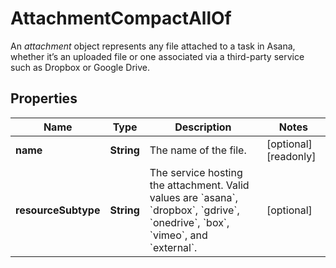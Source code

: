 

# AttachmentCompactAllOf

An *attachment* object represents any file attached to a task in Asana, whether it’s an uploaded file or one associated via a third-party service such as Dropbox or Google Drive.

## Properties

| Name | Type | Description | Notes |
|------------ | ------------- | ------------- | -------------|
|**name** | **String** | The name of the file. |  [optional] [readonly] |
|**resourceSubtype** | **String** | The service hosting the attachment. Valid values are &#x60;asana&#x60;, &#x60;dropbox&#x60;, &#x60;gdrive&#x60;, &#x60;onedrive&#x60;, &#x60;box&#x60;, &#x60;vimeo&#x60;, and &#x60;external&#x60;. |  [optional] |



